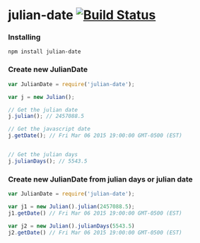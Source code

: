 # julian-date [![Build Status](https://travis-ci.org/jonhester/julian-date.svg?branch=master)](https://travis-ci.org/jonhester/julian-date)

### Installing
```
npm install julian-date
```

### Create new JulianDate
```js
var JulianDate = require('julian-date');

var j = new Julian();

// Get the julian date
j.julian(); // 2457088.5

// Get the javascript date
j.getDate(); // Fri Mar 06 2015 19:00:00 GMT-0500 (EST)


// Get the julian days
j.julianDays(); // 5543.5

```

### Create new JulianDate from julian days or julian date

```js
var JulianDate = require('julian-date');

var j1 = new Julian().julian(2457088.5);
j1.getDate() // Fri Mar 06 2015 19:00:00 GMT-0500 (EST)

var j2 = new Julian().julianDays(5543.5)
j2.getDate() // Fri Mar 06 2015 19:00:00 GMT-0500 (EST)

```
